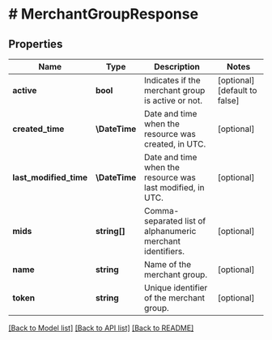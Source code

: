 # # MerchantGroupResponse

## Properties

Name | Type | Description | Notes
------------ | ------------- | ------------- | -------------
**active** | **bool** | Indicates if the merchant group is active or not. | [optional] [default to false]
**created_time** | **\DateTime** | Date and time when the resource was created, in UTC. | [optional]
**last_modified_time** | **\DateTime** | Date and time when the resource was last modified, in UTC. | [optional]
**mids** | **string[]** | Comma-separated list of alphanumeric merchant identifiers. | [optional]
**name** | **string** | Name of the merchant group. | [optional]
**token** | **string** | Unique identifier of the merchant group. | [optional]

[[Back to Model list]](../../README.md#models) [[Back to API list]](../../README.md#endpoints) [[Back to README]](../../README.md)
